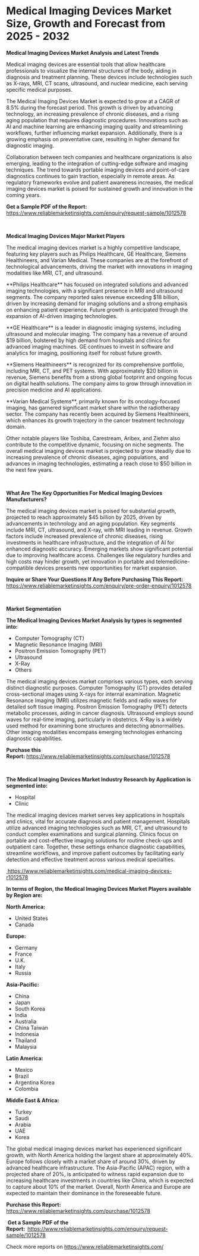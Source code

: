 <p><h1>Medical Imaging Devices Market Size, Growth and Forecast from 2025 - 2032</h1></p><p><strong>Medical Imaging Devices Market Analysis and Latest Trends</strong></p>
<p><p>Medical imaging devices are essential tools that allow healthcare professionals to visualize the internal structures of the body, aiding in diagnosis and treatment planning. These devices include technologies such as X-rays, MRI, CT scans, ultrasound, and nuclear medicine, each serving specific medical purposes.</p><p>The Medical Imaging Devices Market is expected to grow at a CAGR of 8.5% during the forecast period. This growth is driven by advancing technology, an increasing prevalence of chronic diseases, and a rising aging population that requires diagnostic procedures. Innovations such as AI and machine learning are enhancing imaging quality and streamlining workflows, further influencing market expansion. Additionally, there is a growing emphasis on preventative care, resulting in higher demand for diagnostic imaging.</p><p>Collaboration between tech companies and healthcare organizations is also emerging, leading to the integration of cutting-edge software and imaging techniques. The trend towards portable imaging devices and point-of-care diagnostics continues to gain traction, especially in remote areas. As regulatory frameworks evolve and patient awareness increases, the medical imaging devices market is poised for sustained growth and innovation in the coming years.</p></p>
<p><strong>Get a Sample PDF of the Report:&nbsp;</strong> <a href="https://www.reliablemarketinsights.com/enquiry/request-sample/1012578?utm_campaign=3285&utm_medium=2&utm_source=Github&utm_content=ia&utm_term=05032025&utm_id=medical-imaging-devices">https://www.reliablemarketinsights.com/enquiry/request-sample/1012578</a></p>
<p>&nbsp;</p>
<p><strong>Medical Imaging Devices Major Market Players</strong></p>
<p><p>The medical imaging devices market is a highly competitive landscape, featuring key players such as Philips Healthcare, GE Healthcare, Siemens Healthineers, and Varian Medical. These companies are at the forefront of technological advancements, driving the market with innovations in imaging modalities like MRI, CT, and ultrasound.</p><p>**Philips Healthcare** has focused on integrated solutions and advanced imaging technologies, with a significant presence in MRI and ultrasound segments. The company reported sales revenue exceeding $18 billion, driven by increasing demand for imaging solutions and a strong emphasis on enhancing patient experience. Future growth is anticipated through the expansion of AI-driven imaging technologies.</p><p>**GE Healthcare** is a leader in diagnostic imaging systems, including ultrasound and molecular imaging. The company has a revenue of around $19 billion, bolstered by high demand from hospitals and clinics for advanced imaging machines. GE continues to invest in software and analytics for imaging, positioning itself for robust future growth.</p><p>**Siemens Healthineers** is recognized for its comprehensive portfolio, including MRI, CT, and PET systems. With approximately $20 billion in revenue, Siemens benefits from a strong global footprint and ongoing focus on digital health solutions. The company aims to grow through innovation in precision medicine and AI applications.</p><p>**Varian Medical Systems**, primarily known for its oncology-focused imaging, has garnered significant market share within the radiotherapy sector. The company has recently been acquired by Siemens Healthineers, which enhances its growth trajectory in the cancer treatment technology domain.</p><p>Other notable players like Toshiba, Carestream, Aribex, and Ziehm also contribute to the competitive dynamic, focusing on niche segments. The overall medical imaging devices market is projected to grow steadily due to increasing prevalence of chronic diseases, aging populations, and advances in imaging technologies, estimating a reach close to $50 billion in the next few years.</p></p>
<p>&nbsp;</p>
<p><strong>What Are The Key Opportunities For Medical Imaging Devices Manufacturers?</strong></p>
<p><p>The medical imaging devices market is poised for substantial growth, projected to reach approximately $45 billion by 2025, driven by advancements in technology and an aging population. Key segments include MRI, CT, ultrasound, and X-ray, with MRI leading in revenue. Growth factors include increased prevalence of chronic diseases, rising investments in healthcare infrastructure, and the integration of AI for enhanced diagnostic accuracy. Emerging markets show significant potential due to improving healthcare access. Challenges like regulatory hurdles and high costs may hinder growth, yet innovation in portable and telemedicine-compatible devices presents new opportunities for market expansion.</p></p>
<p><strong>Inquire or Share Your Questions If Any Before Purchasing This Report:</strong> <a href="https://www.reliablemarketinsights.com/enquiry/pre-order-enquiry/1012578?utm_campaign=3285&utm_medium=2&utm_source=Github&utm_content=ia&utm_term=05032025&utm_id=medical-imaging-devices">https://www.reliablemarketinsights.com/enquiry/pre-order-enquiry/1012578</a></p>
<p>&nbsp;</p>
<p><strong>Market Segmentation</strong></p>
<p><strong>The Medical Imaging Devices Market Analysis by types is segmented into:</strong></p>
<p><ul><li>Computer Tomography (CT)</li><li>Magnetic Resonance Imaging (MRI)</li><li>Positron Emission Tomography (PET)</li><li>Ultrasound</li><li>X-Ray</li><li>Others</li></ul></p>
<p><p>The medical imaging devices market comprises various types, each serving distinct diagnostic purposes. Computer Tomography (CT) provides detailed cross-sectional images using X-rays for internal examination. Magnetic Resonance Imaging (MRI) utilizes magnetic fields and radio waves for detailed soft tissue imaging. Positron Emission Tomography (PET) detects metabolic processes, aiding in cancer diagnosis. Ultrasound employs sound waves for real-time imaging, particularly in obstetrics. X-Ray is a widely used method for examining bone structures and detecting abnormalities. Other imaging modalities encompass emerging technologies enhancing diagnostic capabilities.</p></p>
<p><strong>Purchase this Report:&nbsp;</strong><a href="https://www.reliablemarketinsights.com/purchase/1012578?utm_campaign=3285&utm_medium=2&utm_source=Github&utm_content=ia&utm_term=05032025&utm_id=medical-imaging-devices">https://www.reliablemarketinsights.com/purchase/1012578</a></p>
<p>&nbsp;</p>
<p><strong>The Medical Imaging Devices Market Industry Research by Application is segmented into:</strong></p>
<p><ul><li>Hospital</li><li>Clinic</li></ul></p>
<p><p>The medical imaging devices market serves key applications in hospitals and clinics, vital for accurate diagnosis and patient management. Hospitals utilize advanced imaging technologies such as MRI, CT, and ultrasound to conduct complex examinations and surgical planning. Clinics focus on portable and cost-effective imaging solutions for routine check-ups and outpatient care. Together, these settings enhance diagnostic capabilities, streamline workflows, and improve patient outcomes by facilitating early detection and effective treatment across various medical specialties.</p></p>
<p><a href="https://www.reliablemarketinsights.com/medical-imaging-devices-r1012578?utm_campaign=3285&utm_medium=2&utm_source=Github&utm_content=ia&utm_term=05032025&utm_id=medical-imaging-devices">&nbsp;https://www.reliablemarketinsights.com/medical-imaging-devices-r1012578</a></p>
<p><strong>In terms of Region, the Medical Imaging Devices Market Players available by Region are:</strong></p>
<p>
    <p> <strong> North America: </strong>
        <ul>
            <li>United States</li>
            <li>Canada</li>
        </ul>
        </p> 
    <p> <strong> Europe: </strong>
        <ul>
            <li>Germany</li>
            <li>France</li>
            <li>U.K.</li>
            <li>Italy</li>
            <li>Russia</li>
        </ul>
        </p> 
    <p> <strong> Asia-Pacific: </strong>
        <ul>
            <li>China</li>
            <li>Japan</li>
            <li>South Korea</li>
            <li>India</li>
            <li>Australia</li>
            <li>China Taiwan</li>
            <li>Indonesia</li>
            <li>Thailand</li>
            <li>Malaysia</li>
        </ul>
        </p> 
    <p> <strong> Latin America: </strong>
        <ul>
            <li>Mexico</li>
            <li>Brazil</li>
            <li>Argentina Korea</li>
            <li>Colombia</li>
        </ul>
        </p> 
    <p> <strong> Middle East & Africa: </strong>
        <ul>
            <li>Turkey</li>
            <li>Saudi</li>
            <li>Arabia</li>
            <li>UAE</li>
            <li>Korea</li>
        </ul>
    </p>
    </p>
<p><p>The global medical imaging devices market has experienced significant growth, with North America holding the largest share at approximately 40%. Europe follows closely with a market share of around 30%, driven by advanced healthcare infrastructure. The Asia-Pacific (APAC) region, with a projected share of 20%, is anticipated to witness rapid expansion due to increasing healthcare investments in countries like China, which is expected to capture about 10% of the market. Overall, North America and Europe are expected to maintain their dominance in the foreseeable future.</p></p>
<p><strong>Purchase this Report: </strong><a href="https://www.reliablemarketinsights.com/purchase/1012578?utm_campaign=3285&utm_medium=2&utm_source=Github&utm_content=ia&utm_term=05032025&utm_id=medical-imaging-devices">https://www.reliablemarketinsights.com/purchase/1012578</a></p>
<p>&nbsp;<strong>Get a Sample PDF of the Report:&nbsp;&nbsp;</strong><a href="https://www.reliablemarketinsights.com/enquiry/request-sample/1012578?utm_campaign=3285&utm_medium=2&utm_source=Github&utm_content=ia&utm_term=05032025&utm_id=medical-imaging-devices">https://www.reliablemarketinsights.com/enquiry/request-sample/1012578</a></p>
<p><strong></strong></p>
<p>Check more reports on <a href="https://www.reliablemarketinsights.com/?utm_campaign=3285&utm_medium=2&utm_source=Github&utm_content=ia&utm_term=05032025&utm_id=medical-imaging-devices">https://www.reliablemarketinsights.com/</a></p>